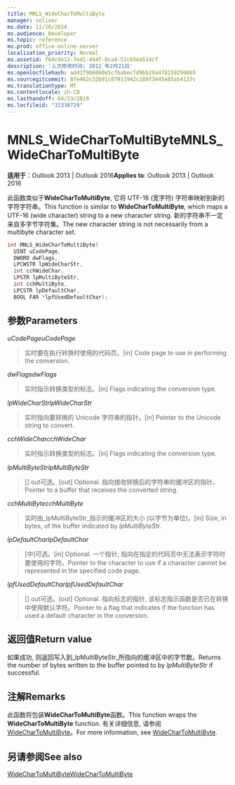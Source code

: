 ```yaml
---
title: MNLS_WideCharToMultiByte
manager: soliver
ms.date: 11/16/2014
ms.audience: Developer
ms.topic: reference
ms.prod: office-online-server
localization_priority: Normal
ms.assetid: f64cde12-7ed1-444f-8ca4-51cb3ea514cf
description: '上次修改时间: 2012 年2月21日'
ms.openlocfilehash: ad41f9b6060e5cfbabecfd9bb29a47815929d6b5
ms.sourcegitcommit: 8fe462c32b91c87911942c188f3445e85a54137c
ms.translationtype: MT
ms.contentlocale: zh-CN
ms.lasthandoff: 04/23/2019
ms.locfileid: "32338729"
---
```

# <a name="mnlswidechartomultibyte"></a><span data-ttu-id="e36a6-103">MNLS_WideCharToMultiByte</span><span class="sxs-lookup"><span data-stu-id="e36a6-103">MNLS_WideCharToMultiByte</span></span>

  
  
<span data-ttu-id="e36a6-104">**适用于**：Outlook 2013 | Outlook 2016</span><span class="sxs-lookup"><span data-stu-id="e36a6-104">**Applies to**: Outlook 2013 | Outlook 2016</span></span> 
  
<span data-ttu-id="e36a6-105">此函数类似于**WideCharToMultiByte**, 它将 UTF-16 (宽字符) 字符串映射到新的字符字符串。</span><span class="sxs-lookup"><span data-stu-id="e36a6-105">This function is similar to **WideCharToMultiByte**, which maps a UTF-16 (wide character) string to a new character string.</span></span> <span data-ttu-id="e36a6-106">新的字符串不一定来自多字节字符集。</span><span class="sxs-lookup"><span data-stu-id="e36a6-106">The new character string is not necessarily from a multibyte character set.</span></span>
  
```cpp
int MNLS_WideCharToMultiByte(
  UINT uCodePage,
  DWORD dwFlags,
  LPCWSTR lpWideCharStr,
  int cchWideChar,
  LPSTR lpMultiByteStr,
  int cchMultiByte,
  LPCSTR lpDefaultChar,
  BOOL FAR *lpfUsedDefaultChar);
```

## <a name="parameters"></a><span data-ttu-id="e36a6-107">参数</span><span class="sxs-lookup"><span data-stu-id="e36a6-107">Parameters</span></span>

 <span data-ttu-id="e36a6-108">_uCodePage_</span><span class="sxs-lookup"><span data-stu-id="e36a6-108">_uCodePage_</span></span>
  
> <span data-ttu-id="e36a6-109">实时要在执行转换时使用的代码页。</span><span class="sxs-lookup"><span data-stu-id="e36a6-109">[in] Code page to use in performing the conversion.</span></span>
    
 <span data-ttu-id="e36a6-110">_dwFlags_</span><span class="sxs-lookup"><span data-stu-id="e36a6-110">_dwFlags_</span></span>
  
> <span data-ttu-id="e36a6-111">实时指示转换类型的标志。</span><span class="sxs-lookup"><span data-stu-id="e36a6-111">[in] Flags indicating the conversion type.</span></span>
    
 <span data-ttu-id="e36a6-112">_lpWideCharStr_</span><span class="sxs-lookup"><span data-stu-id="e36a6-112">_lpWideCharStr_</span></span>
  
> <span data-ttu-id="e36a6-113">实时指向要转换的 Unicode 字符串的指针。</span><span class="sxs-lookup"><span data-stu-id="e36a6-113">[in] Pointer to the Unicode string to convert.</span></span>
    
 <span data-ttu-id="e36a6-114">_cchWideChar_</span><span class="sxs-lookup"><span data-stu-id="e36a6-114">_cchWideChar_</span></span>
  
> <span data-ttu-id="e36a6-115">实时指示转换类型的标志。</span><span class="sxs-lookup"><span data-stu-id="e36a6-115">[in] Flags indicating the conversion type.</span></span>
    
 <span data-ttu-id="e36a6-116">_lpMultiByteStr_</span><span class="sxs-lookup"><span data-stu-id="e36a6-116">_lpMultiByteStr_</span></span>
  
> <span data-ttu-id="e36a6-117">[] out可选。</span><span class="sxs-lookup"><span data-stu-id="e36a6-117">[out] Optional.</span></span> <span data-ttu-id="e36a6-118">指向接收转换后的字符串的缓冲区的指针。</span><span class="sxs-lookup"><span data-stu-id="e36a6-118">Pointer to a buffer that receives the converted string.</span></span>
    
 <span data-ttu-id="e36a6-119">_cchMultiByte_</span><span class="sxs-lookup"><span data-stu-id="e36a6-119">_cchMultiByte_</span></span>
  
> <span data-ttu-id="e36a6-120">实时由_lpMultiByteStr_指示的缓冲区的大小 (以字节为单位)。</span><span class="sxs-lookup"><span data-stu-id="e36a6-120">[in] Size, in bytes, of the buffer indicated by  _lpMultiByteStr_.</span></span>
    
 <span data-ttu-id="e36a6-121">_lpDefaultChar_</span><span class="sxs-lookup"><span data-stu-id="e36a6-121">_lpDefaultChar_</span></span>
  
> <span data-ttu-id="e36a6-122">[中]可选。</span><span class="sxs-lookup"><span data-stu-id="e36a6-122">[in] Optional.</span></span> <span data-ttu-id="e36a6-123">一个指针, 指向在指定的代码页中无法表示字符时要使用的字符。</span><span class="sxs-lookup"><span data-stu-id="e36a6-123">Pointer to the character to use if a character cannot be represented in the specified code page.</span></span>
    
 <span data-ttu-id="e36a6-124">_lpfUsedDefaultChar_</span><span class="sxs-lookup"><span data-stu-id="e36a6-124">_lpfUsedDefaultChar_</span></span>
  
> <span data-ttu-id="e36a6-125">[] out可选。</span><span class="sxs-lookup"><span data-stu-id="e36a6-125">[out] Optional.</span></span> <span data-ttu-id="e36a6-126">指向标志的指针, 该标志指示函数是否已在转换中使用默认字符。</span><span class="sxs-lookup"><span data-stu-id="e36a6-126">Pointer to a flag that indicates if the function has used a default character in the conversion.</span></span>
    
## <a name="return-value"></a><span data-ttu-id="e36a6-127">返回值</span><span class="sxs-lookup"><span data-stu-id="e36a6-127">Return value</span></span>

<span data-ttu-id="e36a6-128">如果成功, 则返回写入到_lpMultiByteStr_所指向的缓冲区中的字节数。</span><span class="sxs-lookup"><span data-stu-id="e36a6-128">Returns the number of bytes written to the buffer pointed to by  _lpMultiByteStr_ if successful.</span></span> 
  
## <a name="remarks"></a><span data-ttu-id="e36a6-129">注解</span><span class="sxs-lookup"><span data-stu-id="e36a6-129">Remarks</span></span>

<span data-ttu-id="e36a6-130">此函数将包装**WideCharToMultiByte**函数。</span><span class="sxs-lookup"><span data-stu-id="e36a6-130">This function wraps the **WideCharToMultiByte** function.</span></span> <span data-ttu-id="e36a6-131">有关详细信息, 请参阅[WideCharToMultiByte](https://msdn.microsoft.com/library/dd374130%28VS.85%29.aspx)。</span><span class="sxs-lookup"><span data-stu-id="e36a6-131">For more information, see [WideCharToMultiByte](https://msdn.microsoft.com/library/dd374130%28VS.85%29.aspx).</span></span>
  
## <a name="see-also"></a><span data-ttu-id="e36a6-132">另请参阅</span><span class="sxs-lookup"><span data-stu-id="e36a6-132">See also</span></span>



[<span data-ttu-id="e36a6-133">WideCharToMultiByte</span><span class="sxs-lookup"><span data-stu-id="e36a6-133">WideCharToMultiByte</span></span>](https://msdn.microsoft.com/library/dd374130%28VS.85%29.aspx)

